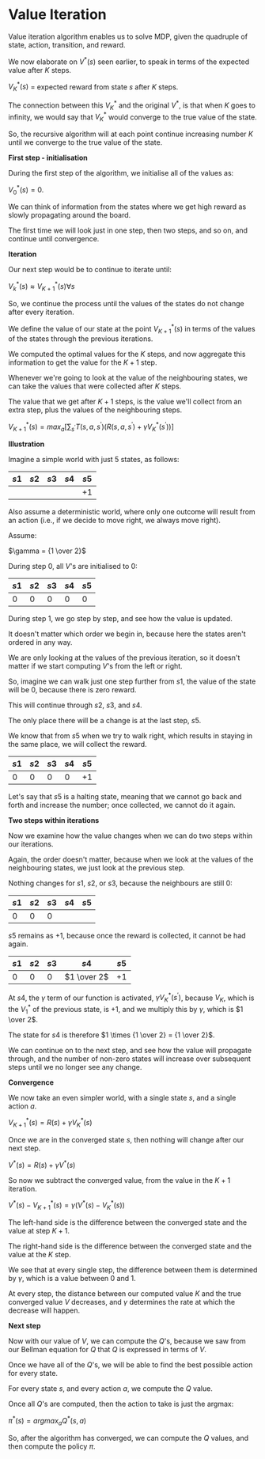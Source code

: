 # Value Iteration

Value iteration algorithm enables us to solve MDP, given the quadruple of state, action, transition, and reward.

We now elaborate on $V^{*}(s)$ seen earlier, to speak in terms of the expected value after $K$ steps.

$V^{*}_K(s)$ = expected reward from state $s$ after $K$ steps.

The connection between this $V^{*}_K$ and the original $V^{*}$, is that when $K$ goes to infinity, we would say that $V^{*}_K$ would converge to the true value of the state.

So, the recursive algorithm will at each point continue increasing number $K$ until we converge to the true value of the state.

**First step - initialisation**

During the first step of the algorithm, we initialise all of the values as:

$V^{*}_0(s) = 0$.

We can think of information from the states where we get high reward as slowly propagating around the board.

The first time we will look just in one step, then two steps, and so on, and continue until convergence.

**Iteration**

Our next step would be to continue to iterate until:

$V_k^{*}(s) ≈ V_{K+1}^{*}(s) ∀ s$

So, we continue the process until the values of the states do not change after every iteration.

We define the value of our state at the point $V_{K+1}^{*}(s)$ in terms of the values of the states through the previous iterations.

We computed the optimal values for the $K$ steps, and now aggregate this information to get the value for the $K+1$ step.

Whenever we're going to look at the value of the neighbouring states, we can take the values that were collected after $K$ steps.

The value that we get after $K+1$ steps, is the value we'll collect from an extra step, plus the values of the neighbouring steps.

$V_{K+1}^{*}(s) = max_a [\sum_{s^{\prime}} T(s,a,s^{\prime}) (R(s,a,s^{\prime}) + \gamma V_K^{*}(s^{\prime}))]$

**Illustration**

Imagine a simple world with just 5 states, as follows:

| $s1$ | $s2$ | $s3$ | $s4$ | $s5$ |
| ---- | ---- | ---- | ---- | ---- |
|      |      |      |      | $+1$ |

Also assume a deterministic world, where only one outcome will result from an action (i.e., if we decide to move right, we always move right).

Assume:

$\gamma  = {1 \over 2}$

During step $0$, all $V$'s are initialised to $0$:

| $s1$ | $s2$ | $s3$ | $s4$ | $s5$ |
| ---- | ---- | ---- | ---- | ---- |
| $0$  | $0$  | $0$  | $0$  | $0$  |

During step $1$, we go step by step, and see how the value is updated.

It doesn't matter which order we begin in, because here the states aren't ordered in any way.

We are only looking at the values of the previous iteration, so it doesn't matter if we start computing $V$'s from the left or right.

So, imagine we can walk just one step further from $s1$, the value of the state will be $0$, because there is zero reward.

This will continue through $s2$, $s3$, and $s4$.

The only place there will be a change is at the last step, $s5$.

We know that from $s5$ when we try to walk right, which results in staying in the same place, we will collect the reward.

| $s1$ | $s2$ | $s3$ | $s4$ | $s5$ |
| ---- | ---- | ---- | ---- | ---- |
| $0$  | $0$  | $0$  | $0$  | $+1$ |

Let's say that $s5$ is a halting state, meaning that we cannot go back and forth and increase the number; once collected, we cannot do it again.

**Two steps within iterations**

Now we examine how the value changes when we can do two steps within our iterations.

Again, the order doesn't matter, because when we look at the values of the neighbouring states, we just look at the previous step.

Nothing changes for $s1$, $s2$, or $s3$, because the neighbours are still $0$:

| $s1$ | $s2$ | $s3$ | $s4$ | $s5$ |
| ---- | ---- | ---- | ---- | ---- |
| $0$  | $0$  | $0$  |      |      |

$s5$ remains as $+1$, because once the reward is collected, it cannot be had again.

| $s1$ | $s2$ | $s3$ | $s4$        | $s5$ |
| ---- | ---- | ---- | ----------- | ---- |
| $0$  | $0$  | $0$  | $1 \over 2$ | $+1$ |

At $s4$, the $\gamma$ term of our function is activated, $\gamma V_{K}^{*}(s^{\prime})$, because $V_K$, which is the $V_{1}^{*}$ of the previous state, is $+1$, and we multiply this by $\gamma$, which is $1 \over 2$.

The state for $s4$ is therefore $1 \times {1 \over 2} = {1 \over 2}$.

We can continue on to the next step, and see how the value will propagate through, and the number of non-zero states will increase over subsequent steps until we no longer see any change.

**Convergence**

We now take an even simpler world, with a single state $s$, and a single action $a$.

$V_{K+1}^{*}(s) = R(s) + \gamma V_{K}^{*}(s)$

Once we are in the converged state $s$, then nothing will change after our next step.

$V^{*}(s) = R(s) + \gamma V^{*}(s)$

So now we subtract the converged value, from the value in the $K+1$ iteration.

$V^{*}(s) - V_{K+1}^{*}(s) = \gamma (V^{*}(s) - V_{K}^{*}(s))$

The left-hand side is the difference between the converged state and the value at step $K+1$.

The right-hand side is the difference between the converged state and the value at the $K$ step.

We see that at every single step, the difference between them is determined by $\gamma$, which is a value between $0$ and $1$.

At every step, the distance between our computed value $K$ and the true converged value $V$ decreases, and $\gamma$ determines the rate at which the decrease will happen.

**Next step**

Now with our value of $V$, we can compute the $Q$'s, because we saw from our Bellman equation for $Q$ that $Q$ is expressed in terms of $V$.

Once we have all of the $Q$'s, we will be able to find the best possible action for every state.

For every state $s$, and every action $a$, we compute the $Q$ value.

Once all $Q$'s are computed, then the action to take is just the argmax:

$\pi^{*}(s) = argmax_a Q^{*}(s,a)$

So, after the algorithm has converged, we can compute the $Q$ values, and then compute the policy $\pi$.
